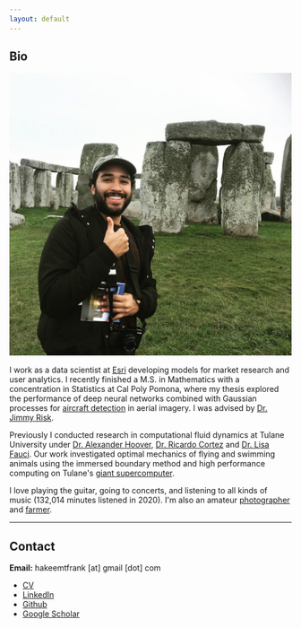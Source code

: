 ```yaml
---
layout: default
---
```


## Bio

<img class="profile-picture" src="me.JPG">

I work as a data scientist at <a href="https://www.esri.com/en-us/home" target="_blank">Esri</a> developing models for market research and user analytics. I recently finished a M.S. in Mathematics with a concentration in Statistics at Cal Poly Pomona, where my thesis explored the performance of deep neural networks combined with Gaussian processes for [aircraft detection](https://github.com/hakeemtfrank/aircraft-detection) in aerial imagery. I was advised by <a href="https://www.reddit.com/r/ac_newhorizons/comments/giikrj/for_our_online_final_my_professor_invited_us_to/" target="_blank">Dr. Jimmy Risk</a>. 

Previously I conducted research in computational fluid dynamics at Tulane University under <a href="https://sites.google.com/view/alexanderphoover" target="_blank">Dr. Alexander Hoover</a>, <a href="https://sse.tulane.edu/math/faculty/cortez" target="_blank">Dr. Ricardo Cortez</a> and <a href="https://en.wikipedia.org/wiki/Lisa_Fauci" target="_blank">Dr. Lisa Fauci</a>. Our work investigated optimal mechanics of flying and swimming animals using the immersed boundary method and high performance computing on Tulane's <a href="https://wiki.hpc.tulane.edu/trac/wiki/cypress" target="_blank">giant supercomputer</a>.

I love playing the guitar, going to concerts, and listening to all kinds of music (132,014 minutes listened in 2020). I'm also an amateur [photographer](https://www.flickr.com/photos/hakeemtonalli) and [farmer](https://bacchustales.com/sites/default/files/IMG_2103%20%282%29.JPG).


---

## Contact

**Email:** hakeemtfrank [at] gmail [dot] com
* <a href="https://www.youtube.com/watch?v=dQw4w9WgXcQ&ab_channel=RickAstleyVEVO" target="_blank">CV</a>
* <a href="https://www.linkedin.com/in/hakeemtfrank/" target="_blank">LinkedIn</a>
* <a href="https://github.com/hakeemtfrank" target="_blank">Github</a>
* <a href="https://scholar.google.com/citations?user=hkq6W-AAAAAJ&hl=en&oi=sra" target="_blank">Google Scholar</a>